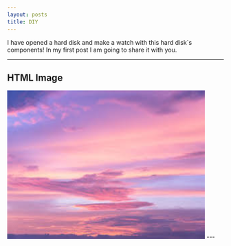 ```yaml
---
layout: posts
title: DIY
---
```


 I have opened a hard disk and make a watch with this hard disk`s components!
 In my first post I am going to share it with you.

---



<!DOCTYPE html>
<html>
<body>

<h2>HTML Image</h2>
<img src="/assets/images/9.jpg" alt="Flowers in Chania" width="460" height="345">

</body>
</html>
 ---



